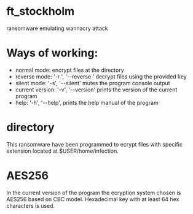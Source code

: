 # ft_stockholm
ransomware emulating wannacry attack

# Ways of working:
- normal mode: encrypt files at the directory
- reverse mode: '-r <key>', '--reverse <key>'
                 decrypt files using the provided key
- silent mode:  '-s', '--silent' mutes the program console output 
- current version:  '-v', '--version' prints the version of the current program
- help:  '-h', '--help', prints the help manual of the program

# directory
This ransomware have been programmed to ecrypt files with specific extension located at $USER/home/infection.

# AES256
In the current version of the program the ecryption system chosen is AES256 based on CBC model. Hexadecimal key with at least 64 hex characters is used.
